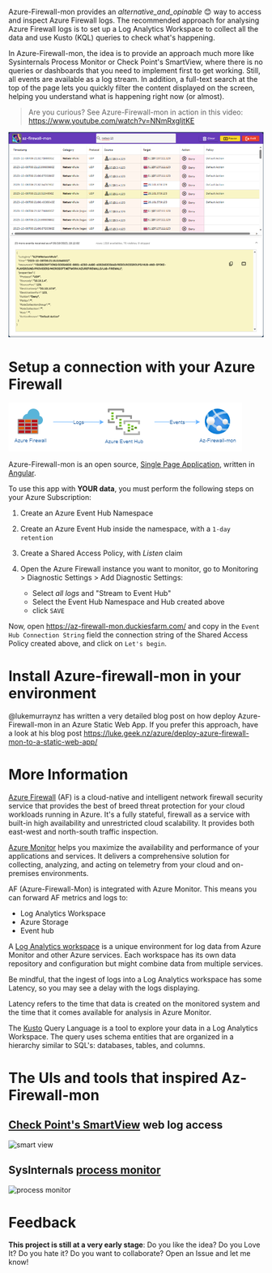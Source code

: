 Azure-Firewall-mon provides an _alternative_and_opinable_ 😊 way to access and inspect Azure Firewall logs. The recommended approach for analysing Azure Firewall logs is to set up a Log Analytics Workspace to collect all the data and use Kusto (KQL) queries to check what's happening. 

In Azure-Firewall-mon, the idea is to provide an approach much more like Sysinternals Process Monitor or Check Point's SmartView, where there is no queries or dashboards that you need to implement first to get working. Still, all events are available as a log stream. In addition, a full-text search at the top of the page lets you quickly filter the content displayed on the screen, helping you understand what is happening right now (or almost). 

> Are you curious? See Azure-Firewall-mon in action in this video: <https://www.youtube.com/watch?v=NNmRxgljtKE> 

![azure-firewall-mon-app](images/firewall-mon-app.png)

# Setup a connection with your Azure Firewall

![architecture](images/architecture.png)

Azure-Firewall-mon is an open source, [Single Page Application](https://en.wikipedia.org/wiki/Single-page_application), written in [Angular](https://angular.io/). 

To use this app with **YOUR data**, you must perform the following steps on your Azure Subscription:

1. Create an Azure Event Hub Namespace
2. Create an Azure Event Hub inside the namespace, with a `1-day retention`
3. Create a Shared Access Policy, with  _Listen_ claim
4. Open the Azure Firewall instance you want to monitor, go to Monitoring > Diagnostic Settings > Add Diagnostic Settings: 

    - Select _all_ _logs_ and "Stream to Event Hub"
    - Select the Event Hub Namespace and Hub created above
    - click `SAVE`

Now, open <https://az-firewall-mon.duckiesfarm.com/> and copy in the `Event Hub Connection String` field the connection string of the Shared Access Policy created above, and click on `Let's begin`.

# Install Azure-firewall-mon in your environment

@lukemurraynz has written a very detailed blog post on how deploy Azure-Firewall-mon in an Azure Static Web App. If you prefer this approach, have a look at his blog post <https://luke.geek.nz/azure/deploy-azure-firewall-mon-to-a-static-web-app/>


# More Information

[Azure Firewall](https://learn.microsoft.com/en-us/azure/firewall/overview) (AF) is a cloud-native and intelligent network firewall security service that provides the best of breed threat protection for your cloud workloads running in Azure. It's a fully stateful, firewall as a service with built-in high availability and unrestricted cloud scalability. It provides both east-west and north-south traffic inspection.

[Azure Monitor](https://learn.microsoft.com/en-us/azure/azure-monitor/overview) helps you maximize the availability and performance of your applications and services. It delivers a comprehensive solution for collecting, analyzing, and acting on telemetry from your cloud and on-premises environments. 

AF (Azure-Firewall-Mon) is integrated with Azure Monitor. This means you can forward AF metrics and logs to:

* Log Analytics Workspace
* Azure Storage
* Event hub

A [Log Analytics workspace](https://docs.microsoft.com/en-us/azure/azure-monitor/logs/log-analytics-workspace-overview) is a unique environment for log data from Azure Monitor and other Azure services. Each workspace has its own data repository and configuration but might combine data from multiple services.

Be mindful, that the ingest of logs into a Log Analytics workspace has some Latency, so you may see a delay with the logs displaying.

Latency refers to the time that data is created on the monitored system and the time that it comes available for analysis in Azure Monitor. 

The [Kusto](https://learn.microsoft.com/en-us/azure/data-explorer/kusto/query/) Query Language is a  tool to explore your data in a Log Analytics Workspace. The query uses schema entities that are organized in a hierarchy similar to SQL's: databases, tables, and columns.

# The UIs and tools that inspired Az-Firewall-mon

## [Check Point's SmartView](https://community.checkpoint.com/t5/Management/SmartView-Accessing-Check-Point-Logs-from-Web/td-p/3710) web log access

![smart view](images/checkpoint-smartview.png)

## SysInternals [process monitor](https://learn.microsoft.com/en-us/sysinternals/downloads/procmon)
![process monitor](images/sysinternals-process-monitor.png)

# Feedback
**This project is still at a very early stage**: Do you like the idea? Do you Love It? Do you hate it? Do you want to collaborate? Open an Issue and let me know!
